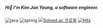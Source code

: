 ##### Hi👋 I'm Kim Jun Young, a software engineer.<br/>

![java](https://img.shields.io/badge/java-007396?style=for-the-badge&logo=openjdk&logoColor=white)
![spring](https://img.shields.io/badge/spring-6DB33F?style=for-the-badge&logo=spring&logoColor=white)
[![Solved.ac 프로필](http://mazassumnida.wtf/api/mini/generate_badge?boj=unknownstar)](https://solved.ac/unknownstar)
[![Hits](https://hits.seeyoufarm.com/api/count/incr/badge.svg?url=https%3A%2F%2Fgithub.com%2Fk1mjunyoung&count_bg=%235383E8&title_bg=%23555555&icon=&icon_color=%23E7E7E7&title=hits&edge_flat=false)](https://hits.seeyoufarm.com)
